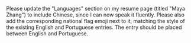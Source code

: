 Please update the "Languages" section on my resume page (titled "Maya Zhang") to include Chinese, since I can now speak it fluently. Please also add the corresponding national flag emoji next to it, matching the style of the existing English and Portuguese entries. The entry should be placed between English and Portuguese.
